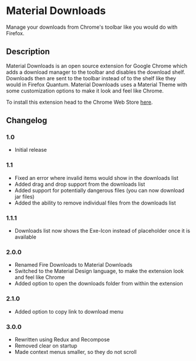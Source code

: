 # Material Downloads
Manage your downloads from Chrome's toolbar like you would do with Firefox.

## Description
Material Downloads is an open source extension for Google Chrome which adds a download manager to the toolbar and disables the download shelf. Downloads then are sent to the toolbar instead of to the shelf like they would in Firefox Quantum. Material Downloads uses a Material Theme with some customization options to make it look and feel like Chrome.

To install this extension head to the Chrome Web Store [here](https://chrome.google.com/webstore/detail/lkipihmhkkecjfkmgpphhipoenalokka).

## Changelog
### 1.0
- Initial release

### 1.1
- Fixed an error where invalid items would show in the downloads list
- Added drag and drop support from the downloads list
- Added support for potentially dangerous files (you can now download jar files)
- Added the ability to remove individual files from the downloads list

### 1.1.1
- Downloads list now shows the Exe-Icon instead of placeholder once it is available

### 2.0.0
- Renamed Fire Downloads to Material Downloads
- Switched to the Material Design language, to make the extension look and feel like Chrome
- Added option to open the downloads folder from within the extension

### 2.1.0
- Added option to copy link to download menu

### 3.0.0
- Rewritten using Redux and Recompose
- Removed clear on startup
- Made context menus smaller, so they do not scroll